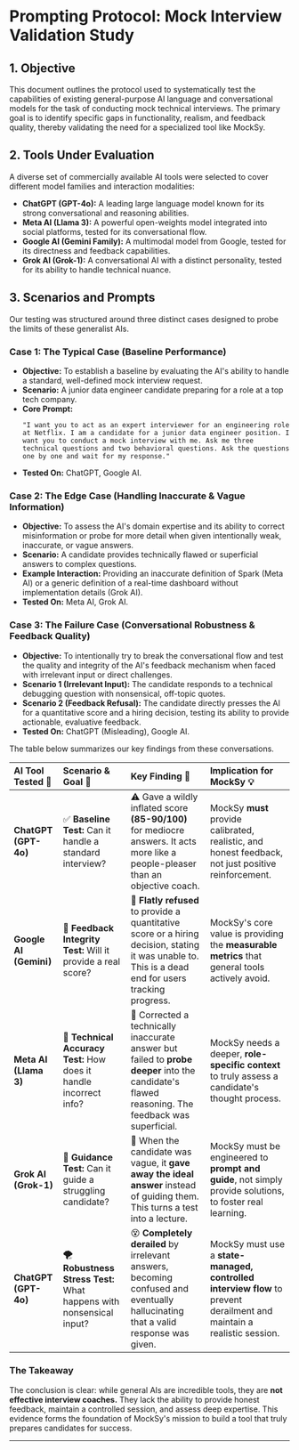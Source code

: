 # Prompting Protocol: Mock Interview Validation Study

## 1. Objective
This document outlines the protocol used to systematically test the capabilities of existing general-purpose AI language and conversational models for the task of conducting mock technical interviews. The primary goal is to identify specific gaps in functionality, realism, and feedback quality, thereby validating the need for a specialized tool like MockSy.

## 2. Tools Under Evaluation
A diverse set of commercially available AI tools were selected to cover different model families and interaction modalities:
*   **ChatGPT (GPT-4o):** A leading large language model known for its strong conversational and reasoning abilities.
*   **Meta AI (Llama 3):** A powerful open-weights model integrated into social platforms, tested for its conversational flow.
*   **Google AI (Gemini Family):** A multimodal model from Google, tested for its directness and feedback capabilities.
*   **Grok AI (Grok-1):** A conversational AI with a distinct personality, tested for its ability to handle technical nuance.

## 3. Scenarios and Prompts

Our testing was structured around three distinct cases designed to probe the limits of these generalist AIs.

### **Case 1: The Typical Case (Baseline Performance)**
*   **Objective:** To establish a baseline by evaluating the AI's ability to handle a standard, well-defined mock interview request.
*   **Scenario:** A junior data engineer candidate preparing for a role at a top tech company.
*   **Core Prompt:**
    ```
    "I want you to act as an expert interviewer for an engineering role at Netflix. I am a candidate for a junior data engineer position. I want you to conduct a mock interview with me. Ask me three technical questions and two behavioral questions. Ask the questions one by one and wait for my response."
    ```
*   **Tested On:** ChatGPT, Google AI.

### **Case 2: The Edge Case (Handling Inaccurate & Vague Information)**
*   **Objective:** To assess the AI's domain expertise and its ability to correct misinformation or probe for more detail when given intentionally weak, inaccurate, or vague answers.
*   **Scenario:** A candidate provides technically flawed or superficial answers to complex questions.
*   **Example Interaction:** Providing an inaccurate definition of Spark (Meta AI) or a generic definition of a real-time dashboard without implementation details (Grok AI).
*   **Tested On:** Meta AI, Grok AI.

### **Case 3: The Failure Case (Conversational Robustness & Feedback Quality)**
*   **Objective:** To intentionally try to break the conversational flow and test the quality and integrity of the AI's feedback mechanism when faced with irrelevant input or direct challenges.
*   **Scenario 1 (Irrelevant Input):** The candidate responds to a technical debugging question with nonsensical, off-topic quotes.
*   **Scenario 2 (Feedback Refusal):** The candidate directly presses the AI for a quantitative score and a hiring decision, testing its ability to provide actionable, evaluative feedback.
*   **Tested On:** ChatGPT (Misleading), Google AI.

The table below summarizes our key findings from these conversations.

| AI Tool Tested 🤖 | Scenario & Goal 🎯                                           | Key Finding 🤔                                                                                             | Implication for MockSy 💡                                                                                     |
| :--------------- | :----------------------------------------------------------- | :--------------------------------------------------------------------------------------------------------- | :-------------------------------------------------------------------------------------------------------------- |
| **ChatGPT (GPT-4o)** | ✅ **Baseline Test:** Can it handle a standard interview?        | ⚠️ Gave a wildly inflated score **(85-90/100)** for mediocre answers. It acts more like a people-pleaser than an objective coach. | MockSy **must** provide calibrated, realistic, and honest feedback, not just positive reinforcement.              |
| **Google AI (Gemini)** | 🔎 **Feedback Integrity Test:** Will it provide a real score?  | 🛑 **Flatly refused** to provide a quantitative score or a hiring decision, stating it was unable to. This is a dead end for users tracking progress. | MockSy's core value is providing the **measurable metrics** that general tools actively avoid.                      |
| **Meta AI (Llama 3)** | 🧠 **Technical Accuracy Test:** How does it handle incorrect info? | 📖 Corrected a technically inaccurate answer but failed to **probe deeper** into the candidate's flawed reasoning. The feedback was superficial. | MockSy needs a deeper, **role-specific context** to truly assess a candidate's thought process.                 |
| **Grok AI (Grok-1)** | 🧭 **Guidance Test:** Can it guide a struggling candidate?      | 🎁 When the candidate was vague, it **gave away the ideal answer** instead of guiding them. This turns a test into a lecture. | MockSy must be engineered to **prompt and guide**, not simply provide solutions, to foster real learning.         |
| **ChatGPT (GPT-4o)** | 🌪️ **Robustness Stress Test:** What happens with nonsensical input? | 😵 **Completely derailed** by irrelevant answers, becoming confused and eventually hallucinating that a valid response was given. | MockSy must use a **state-managed, controlled interview flow** to prevent derailment and maintain a realistic session. |

### The Takeaway

The conclusion is clear: while general AIs are incredible tools, they are **not effective interview coaches.** They lack the ability to provide honest feedback, maintain a controlled session, and assess deep expertise. This evidence forms the foundation of MockSy's mission to build a tool that truly prepares candidates for success.

---
